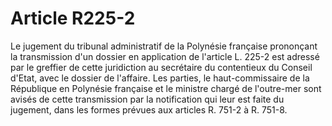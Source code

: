 # Article R225-2

Le jugement du tribunal administratif de la Polynésie française prononçant la transmission d'un dossier en application de l'article L. 225-2 est adressé par le greffier de cette juridiction au secrétaire du contentieux du Conseil d'Etat, avec le dossier de l'affaire. Les parties, le haut-commissaire de la République en Polynésie française et le ministre chargé de l'outre-mer sont avisés de cette transmission par la notification qui leur est faite du jugement, dans les formes prévues aux articles R. 751-2 à R. 751-8.
